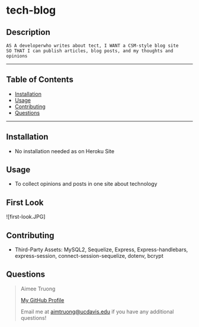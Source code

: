 # tech-blog


## Description
    AS A developerwho writes about tect, I WANT a CSM-style blog site
    SO THAT I can publish articles, blog posts, and my thoughts and opinions

---

## Table of Contents
- [Installation](#installation)
- [Usage](#usage)
- [Contributing](#contributing)
- [Questions](#questions)

---

## Installation
- No installation needed as on Heroku Site


## Usage
- To collect opinions and posts in one site about technology


## First Look
![first-look.JPG]


## Contributing
- Third-Party Assets: MySQL2, Sequelize, Express, Express-handlebars, express-session, connect-session-sequelize, dotenv, bcrypt


## Questions
>Aimee Truong
>
>[My GitHub Profile](https://github.com/aimtruong)
>
>Email me at aimtruong@ucdavis.edu if you have any additional questions!

    

